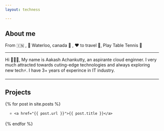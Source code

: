 ```yaml
---
layout: techness

---
```



## About me
 From 🇮🇳 ,  📍 Waterloo, canada 🍁 , ❤️ to travel 🛫, Play Table Tennis 🏓

--- 

Hi 🙋🏻‍♂️, My name is Aakash Achankutty, an aspirante cloud enginner. I very much attracted towards cuting-edge technologies and always exploring new tech⚡️. I have 3+ years of experince in IT industry.


---

## Projects


{% for post in site.posts %}

<div>

      ⭐️ <a href="{{ post.url }}">{{ post.title }}</a>
  </div>
    
  {% endfor %}


  